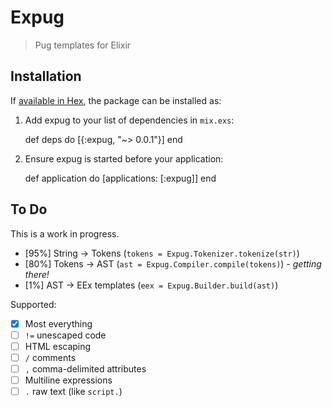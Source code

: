 # Expug

> Pug templates for Elixir

## Installation

If [available in Hex](https://hex.pm/docs/publish), the package can be installed as:

  1. Add expug to your list of dependencies in `mix.exs`:

        def deps do
          [{:expug, "~> 0.0.1"}]
        end

  2. Ensure expug is started before your application:

        def application do
          [applications: [:expug]]
        end

## To Do

This is a work in progress.

- [95%] String -> Tokens (`tokens = Expug.Tokenizer.tokenize(str)`)
- [80%] Tokens -> AST (`ast = Expug.Compiler.compile(tokens)`) - *getting there!*
- [1%] AST -> EEx templates (`eex = Expug.Builder.build(ast)`)

Supported:

- [x] Most everything
- [ ] `!=` unescaped code
- [ ] HTML escaping
- [ ] `/` comments
- [ ] `,` comma-delimited attributes
- [ ] Multiline expressions
- [ ] `.` raw text (like `script.`)
